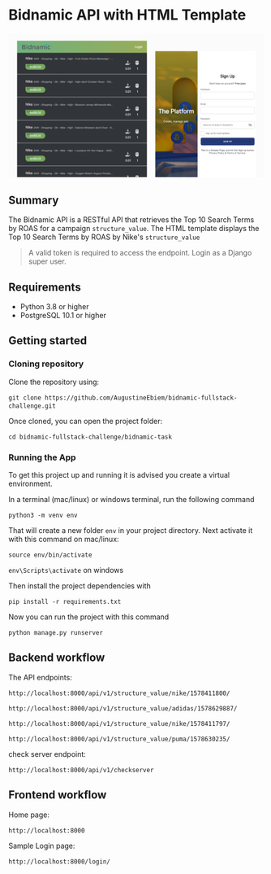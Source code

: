 # Bidnamic API with HTML Template

<img src="preview.png" alt="drawing"/>

## Summary
The Bidnamic API is a RESTful API that retrieves the Top 10 Search Terms by ROAS for a campaign `structure_value`. The HTML template displays the Top 10 Search Terms by ROAS by Nike's `structure_value`
> A valid token is required to access the endpoint. Login as a Django super user.

## Requirements
* Python 3.8 or higher
* PostgreSQL 10.1 or higher

## Getting started


### Cloning repository

Clone the repository using:

```
git clone https://github.com/AugustineEbiem/bidnamic-fullstack-challenge.git
```

Once cloned, you can open the project folder:

``` 
cd bidnamic-fullstack-challenge/bidnamic-task
```


### Running the App

To get this project up and running it is advised you create a virtual environment.

In a terminal (mac/linux) or windows terminal, run the following command

```
python3 -m venv env
```

That will create a new folder `env` in your project directory. Next activate it with this command on mac/linux:

```
source env/bin/activate
```
`env\Scripts\activate` on windows

Then install the project dependencies with

```
pip install -r requirements.txt
```

Now you can run the project with this command

```
python manage.py runserver
```

## Backend workflow

The API endpoints:
```
http://localhost:8000/api/v1/structure_value/nike/1578411800/
```
```
http://localhost:8000/api/v1/structure_value/adidas/1578629887/
```
```
http://localhost:8000/api/v1/structure_value/nike/1578411797/
```
```
http://localhost:8000/api/v1/structure_value/puma/1578630235/
```
check server endpoint:
```
http://localhost:8000/api/v1/checkserver
```
## Frontend workflow
Home page:
```
http://localhost:8000
```
Sample Login page:
```
http://localhost:8000/login/
```